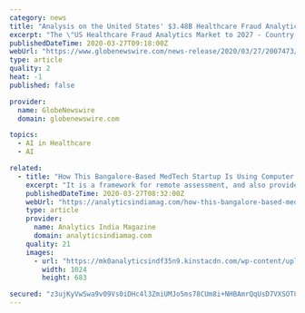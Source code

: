 ```yaml
---
category: news
title: "Analysis on the United States' $3.48B Healthcare Fraud Analytics Market, 2027: Artificial Intelligence to Provide Robust Opportunities"
excerpt: "The \"US Healthcare Fraud Analytics Market to 2027 - Country Analysis and Forecasts by Solution; Mode of Delivery; Application; End User\" report has been added to ResearchAndMarkets.com's offering. The US Healthcare Fraud Analytics Market is expected to reach US$ 3,"
publishedDateTime: 2020-03-27T09:18:00Z
webUrl: "https://www.globenewswire.com/news-release/2020/03/27/2007473/0/en/Analysis-on-the-United-States-3-48B-Healthcare-Fraud-Analytics-Market-2027-Artificial-Intelligence-to-Provide-Robust-Opportunities.html"
type: article
quality: 2
heat: -1
published: false

provider:
  name: GlobeNewswire
  domain: globenewswire.com

topics:
  - AI in Healthcare
  - AI

related:
  - title: "How This Bangalore-Based MedTech Startup Is Using Computer Vision To Provide Ayurvedic Healthcare Solutions"
    excerpt: "It is a framework for remote assessment, and also provides AI-driven recommendations and doorstep delivery of herbal supplements. With a unique, patented technology on computer vision for selfie health analysis, the platform assesses one’s constitution. It also determines the user by probing into multiple dimensions of health with a series of ..."
    publishedDateTime: 2020-03-27T08:32:00Z
    webUrl: "https://analyticsindiamag.com/how-this-bangalore-based-medtech-startup-is-using-computer-vision-to-provide-ayurvedic-healthcare-solutions/"
    type: article
    provider:
      name: Analytics India Magazine
      domain: analyticsindiamag.com
    quality: 21
    images:
      - url: "https://mk0analyticsindf35n9.kinstacdn.com/wp-content/uploads/2020/03/FindMyHealth-Team-1024x683.jpg"
        width: 1024
        height: 683

secured: "z3ujKyVwSwa9v09Vs0iDHc4l3ZmiUMJo5ms78CUm8i+NHBAmrQqUsD7VXSOT8yt6Y/ab/o7+GTIPzxrIjqAAu3+OXZmqxgjsX5SJ3PzmqNQgILJsJJYs5nTXqTZeixVJXRrolqTlZ2+KLn6pwQJ8Gi0noBGPygfNI2Q3GnZZFSEAanTJ95oZbXiq20AM2AerApBQLSo9zD8kbke7yl5e1LSgrD6n9kxGdp82RHD5SVbbqcH6MXA+3nyUHZV9zRdSCso1pyCmmqKzh+sUTQhwiOPFMnSS/SkIENEa4MiZzB/JbcmOVeQhQm8zRwLwLBMY;Lc8s5x5iMN3XNgGe4FMa4g=="
---
```


